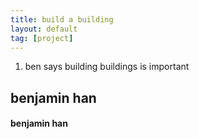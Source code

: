 ```yaml
---
title: build a building
layout: default
tag: [project]
---
```

1) ben says building buildings is important  
## benjamin han
#### benjamin han